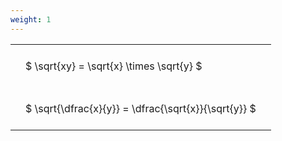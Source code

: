 ```yaml
---
weight: 1
---
```


<style type="text/css">
#T_4c00b th.col_heading {
  text-align: left;
  font-size: 1em;
}
#T_4c00b td {
  text-align: left;
  font-size: 1em;
  padding: 1.5em;
}
</style>
<table id="T_4c00b">
  <thead>
  </thead>
  <tbody>
    <tr>
      <td id="T_4c00b_row0_col0" class="data row0 col0" >$ \sqrt{xy} = \sqrt{x} \times \sqrt{y} $</td>
    </tr>
    <tr>
      <td id="T_4c00b_row1_col0" class="data row1 col0" >$ \sqrt{\dfrac{x}{y}} = \dfrac{\sqrt{x}}{\sqrt{y}} $</td>
    </tr>
  </tbody>
</table>
